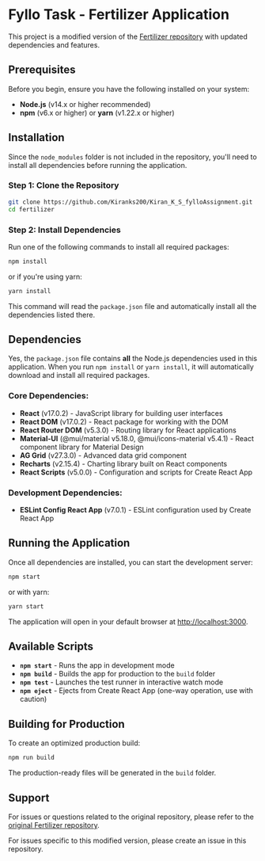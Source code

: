 # Fyllo Task - Fertilizer Application

This project is a modified version of the [Fertilizer repository](https://bitbucket.org/ankitsingh_16/fertilizer/src/master/) with updated dependencies and features.

## Prerequisites

Before you begin, ensure you have the following installed on your system:
- **Node.js** (v14.x or higher recommended)
- **npm** (v6.x or higher) or **yarn** (v1.22.x or higher)

## Installation

Since the `node_modules` folder is not included in the repository, you'll need to install all dependencies before running the application.

### Step 1: Clone the Repository
```bash
git clone https://github.com/Kiranks200/Kiran_K_S_fylloAssignment.git
cd fertilizer
```

### Step 2: Install Dependencies
Run one of the following commands to install all required packages:

```bash
npm install
```

or if you're using yarn:

```bash
yarn install
```

This command will read the `package.json` file and automatically install all the dependencies listed there.

## Dependencies

Yes, the `package.json` file contains **all** the Node.js dependencies used in this application. When you run `npm install` or `yarn install`, it will automatically download and install all required packages.

### Core Dependencies:
- **React** (v17.0.2) - JavaScript library for building user interfaces
- **React DOM** (v17.0.2) - React package for working with the DOM
- **React Router DOM** (v5.3.0) - Routing library for React applications
- **Material-UI** (@mui/material v5.18.0, @mui/icons-material v5.4.1) - React component library for Material Design
- **AG Grid** (v27.3.0) - Advanced data grid component
- **Recharts** (v2.15.4) - Charting library built on React components
- **React Scripts** (v5.0.0) - Configuration and scripts for Create React App

### Development Dependencies:
- **ESLint Config React App** (v7.0.1) - ESLint configuration used by Create React App

## Running the Application

Once all dependencies are installed, you can start the development server:

```bash
npm start
```

or with yarn:

```bash
yarn start
```

The application will open in your default browser at [http://localhost:3000](http://localhost:3000).

## Available Scripts

- **`npm start`** - Runs the app in development mode
- **`npm build`** - Builds the app for production to the `build` folder
- **`npm test`** - Launches the test runner in interactive watch mode
- **`npm eject`** - Ejects from Create React App (one-way operation, use with caution)

## Building for Production

To create an optimized production build:

```bash
npm run build
```

The production-ready files will be generated in the `build` folder.

## Support

For issues or questions related to the original repository, please refer to the [original Fertilizer repository](https://bitbucket.org/ankitsingh_16/fertilizer/src/master/).

For issues specific to this modified version, please create an issue in this repository.